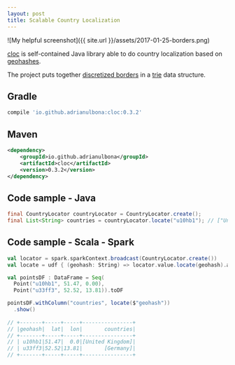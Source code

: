 ```yaml
--- 
layout: post
title: Scalable Country Localization
---
```


![My helpful screenshot]({{ site.url }}/assets/2017-01-25-borders.png)

[cloc](https://github.com/adrianulbona/cloc) is self-contained Java library able to do country localization based on [geohashes](https://en.wikipedia.org/wiki/Geohash). 

The project puts together [discretized borders](http://adrianulbona.github.io/2017/01/25/borders.html) in a [trie](https://en.wikipedia.org/wiki/Trie) data structure.

## Gradle

```groovy
compile 'io.github.adrianulbona:cloc:0.3.2'
```

## Maven
```xml
<dependency>
    <groupId>io.github.adrianulbona</groupId>
    <artifactId>cloc</artifactId>
    <version>0.3.2</version>
</dependency>
```
## Code sample - Java
```java
final CountryLocator countryLocator = CountryLocator.create();
final List<String> countries = countryLocator.locate("u10hb1"); // ["United Kingdom"]
``` 

## Code sample - Scala - Spark
```scala
val locator = spark.sparkContext.broadcast(CountryLocator.create())
val locate = udf { (geohash: String) => locator.value.locate(geohash).asScala }

val pointsDF : DataFrame = Seq(
  Point("u10hb1", 51.47, 0.00),
  Point("u33ff3", 52.52, 13.81)).toDF

pointsDF.withColumn("countries", locate($"geohash"))
  .show()
  
// +-------+-----+-----+----------------+
// |geohash|  lat|  lon|       countries|
// +-------+-----+-----+----------------+
// | u10hb1|51.47|  0.0|[United Kingdom]|
// | u33ff3|52.52|13.81|       [Germany]|
// +-------+-----+-----+----------------+
``` 